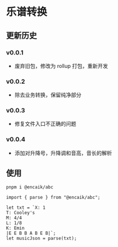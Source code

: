 # 乐谱转换

## 更新历史

### v0.0.1

- 废弃旧包，修改为 rollup 打包，重新开发

### v0.0.2

- 除去业务转换，保留纯净部分

### v0.0.3

- 修复文件入口不正确的问题

### v0.0.4

- 添加对升降号，升降调和音高，音长的解析

## 使用

```
pnpm i @encaik/abc
```

```
import { parse } from "@encaik/abc";

let txt = `X: 1
T: Cooley's
M: 4/4
L: 1/8
K: Emin
|E E B B A B E B|`;
let musicJson = parse(txt);
```
